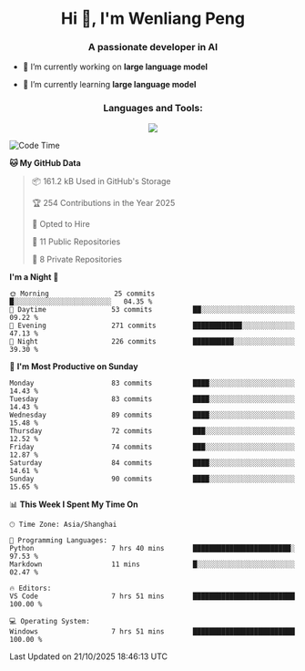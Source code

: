 <h1 align="center">Hi 👋, I'm Wenliang Peng</h1>
<h3 align="center">A passionate developer in AI</h3>

- 🔭 I’m currently working on **large language model**

- 🌱 I’m currently learning **large language model**

<!-- <h3 align="left">Connect with me:</h3> -->
<!-- <p align="left">
</p> -->

<h3 align="center">Languages and Tools:</h3>
<p align="center">
  <a href="https://skillicons.dev">
    <img src="https://skillicons.dev/icons?i=cpp,ros,docker,azure,git,linux,py,pytorch,cmake,githubactions,powershell,md&perline=6" />
  </a>
</p>


<!-- <p><img align="center" src="https://github-readme-stats.vercel.app/api/top-langs?username=bpwl0121&show_icons=true&locale=en&layout=compact" alt="bpwl0121" /></p> -->

<!-- <p><img align="center" src="https://github-readme-streak-stats.herokuapp.com/?user=bpwl0121&" alt="bpwl0121" /></p> -->

<!--START_SECTION:waka-->
![Code Time](http://img.shields.io/badge/Code%20Time-462%20hrs%207%20mins-blue)

**🐱 My GitHub Data** 

> 📦 161.2 kB Used in GitHub's Storage 
 > 
> 🏆 254 Contributions in the Year 2025
 > 
> 💼 Opted to Hire
 > 
> 📜 11 Public Repositories 
 > 
> 🔑 8 Private Repositories 
 > 
**I'm a Night 🦉** 

```text
🌞 Morning                25 commits          █░░░░░░░░░░░░░░░░░░░░░░░░   04.35 % 
🌆 Daytime                53 commits          ██░░░░░░░░░░░░░░░░░░░░░░░   09.22 % 
🌃 Evening                271 commits         ████████████░░░░░░░░░░░░░   47.13 % 
🌙 Night                  226 commits         ██████████░░░░░░░░░░░░░░░   39.30 % 
```
📅 **I'm Most Productive on Sunday** 

```text
Monday                   83 commits          ████░░░░░░░░░░░░░░░░░░░░░   14.43 % 
Tuesday                  83 commits          ████░░░░░░░░░░░░░░░░░░░░░   14.43 % 
Wednesday                89 commits          ████░░░░░░░░░░░░░░░░░░░░░   15.48 % 
Thursday                 72 commits          ███░░░░░░░░░░░░░░░░░░░░░░   12.52 % 
Friday                   74 commits          ███░░░░░░░░░░░░░░░░░░░░░░   12.87 % 
Saturday                 84 commits          ████░░░░░░░░░░░░░░░░░░░░░   14.61 % 
Sunday                   90 commits          ████░░░░░░░░░░░░░░░░░░░░░   15.65 % 
```


📊 **This Week I Spent My Time On** 

```text
🕑︎ Time Zone: Asia/Shanghai

💬 Programming Languages: 
Python                   7 hrs 40 mins       ████████████████████████░   97.53 % 
Markdown                 11 mins             █░░░░░░░░░░░░░░░░░░░░░░░░   02.47 % 

🔥 Editors: 
VS Code                  7 hrs 51 mins       █████████████████████████   100.00 % 

💻 Operating System: 
Windows                  7 hrs 51 mins       █████████████████████████   100.00 % 
```


 Last Updated on 21/10/2025 18:46:13 UTC
<!--END_SECTION:waka-->
